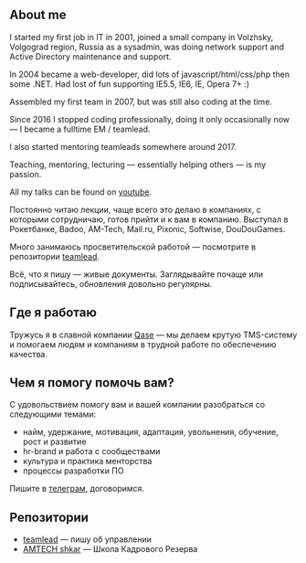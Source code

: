 ## About me

I started my first job in IT in 2001, joined a small company in Volzhsky, Volgograd region, Russia as a sysadmin, was doing network support and Active Directory maintenance and support.

In 2004 became a web-developer, did lots of javascript/html/css/php then some .NET. Had lost of fun supporting IE5.5, IE6, IE, Opera 7+ :)

Assembled my first team in 2007, but was still also coding at the time.

Since 2016 I stopped coding professionally, doing it only occasionally now — I became a fulltime EM / teamlead.

I also started mentoring teamleads somewhere around 2017.

Teaching, mentoring, lecturing — essentially helping others — is my passion.

All my talks can be found on [youtube](https://www.youtube.com/playlist?list=PLFtS8Ah0wZvWS37oveJ0-D5K6V7GWUpqY).

Постоянно читаю лекции, чаще всего это делаю в компаниях, с которыми сотрудничаю, готов прийти и к вам в компанию. Выступал в Рокетбанке, Badoo, AM-Tech, Mail.ru, Pixonic, Softwise, DouDouGames.

Много занимаюсь просветительской работой — посмотрите в репозитории [teamlead](https://github.com/sharovatov/teamlead).

Всё, что я пишу — живые документы. Заглядывайте почаще или подписывайтесь, обновления довольно регулярны.

## Где я работаю

Тружусь я в славной компании [Qase](https://qase.io) — мы делаем крутую TMS-систему и помогаем людям и компаниям в трудной работе по обеспечению качества.

## Чем я помогу помочь вам?

С удовольствием помогу вам и вашей компании разобраться со следующими темами:

- найм, удержание, мотивация, адаптация, увольнения, обучение, рост и развитие
- hr-brand и работа с сообществами
- культура и практика менторства
- процессы разработки ПО

Пишите в [телеграм](https://t.me/vitaly19842), договоримся.

## Репозитории

- [teamlead](https://github.com/sharovatov/teamlead) — пишу об управлении
- [AMTECH shkar](https://github.com/AMTECH-dev/shkar) — Школа Кадрового Резерва
